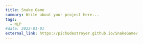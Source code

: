 ```yaml
---
title: Snake Game
summary: Write about your project here...
tags:
  - NLP
#date: 2022-01-01
external_link: https://pichudestroyer.github.io/SnakeGame/
---
```

